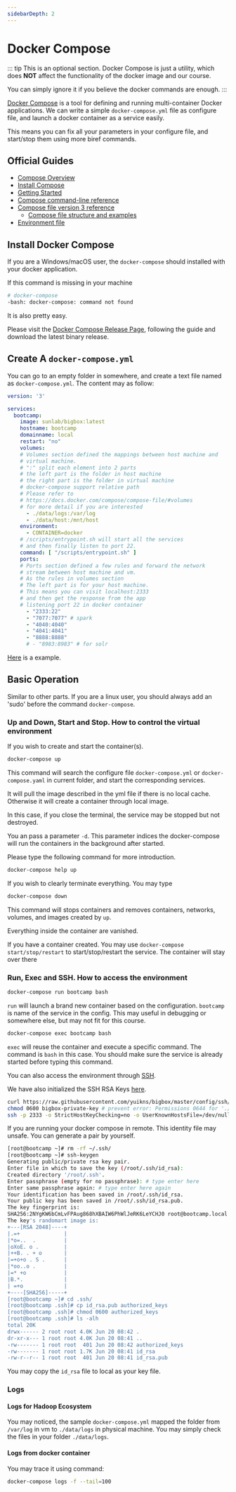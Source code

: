```yaml
---
sidebarDepth: 2
---
```

# Docker Compose

::: tip
This is an optional section. Docker Compose is just a utility, which does **NOT** affect the functionality of the docker image and our course.

You can simply ignore it if you believe the docker commands are enough.
:::

[Docker Compose](https://docs.docker.com/compose/) is a tool for defining and running multi-container Docker applications. We can write a simple `docker-compose.yml` file as configure file, and launch a docker container as a service easily.

This means you can fix all your parameters in your configure file, and start/stop them using more biref commands.

## Official Guides

+ [Compose Overview](https://docs.docker.com/compose/overview/)
+ [Install Compose](https://docs.docker.com/compose/install/)
+ [Getting Started](https://docs.docker.com/compose/gettingstarted/)
+ [Compose command-line reference](https://docs.docker.com/compose/reference/)
+ [Compose file version 3 reference](https://docs.docker.com/compose/compose-file/)
  + [Compose file structure and examples](https://docs.docker.com/compose/compose-file/#compose-file-structure-and-examples)
+ [Environment file](https://docs.docker.com/compose/env-file/)

## Install Docker Compose

If you are a Windows/macOS user, the `docker-compose` should installed with your docker application.

If this command is missing in your machine

```bash
# docker-compose
-bash: docker-compose: command not found
```

It is also pretty easy.

Please visit the [Docker Compose Release Page](https://github.com/docker/compose/releases), following the guide and download the latest binary release.

## Create A `docker-compose.yml`

You can go to an empty folder in somewhere, and create a text file named as `docker-compose.yml`. The content may as follow:

```yaml
version: '3'

services:
  bootcamp:
    image: sunlab/bigbox:latest
    hostname: bootcamp
    domainname: local
    restart: "no"
    volumes:
    # Volumes section defined the mappings between host machine and
    # virtual machine.
    # ":" split each element into 2 parts
    # the left part is the folder in host machine
    # the right part is the folder in virtual machine
    # docker-compose support relative path
    # Please refer to
    # https://docs.docker.com/compose/compose-file/#volumes
    # for more detail if you are interested
      - ./data/logs:/var/log
      - ./data/host:/mnt/host
    environment:
      - CONTAINER=docker
    # /scripts/entrypoint.sh will start all the services
    # and then finally listen to port 22.
    command: [ "/scripts/entrypoint.sh" ]
    ports:
    # Ports section defined a few rules and forward the network
    # stream between host machine and vm.
    # As the rules in volumes section
    # The left part is for your host machine.
    # This means you can visit localhost:2333
    # and then get the response from the app
    # listening port 22 in docker container 
      - "2333:22"
      - "7077:7077" # spark
      - "4040:4040"
      - "4041:4041"
      - "8888:8888"
      # - "8983:8983" # for solr
```

[Here](https://github.com/yuikns/bigbox/tree/master/example) is a example.

## Basic Operation

Similar to other parts. If you are a linux user, you should always add an 'sudo' before the command `docker-compose`.

### Up and Down, Start and Stop. How to control the virtual environment

If you wish to create and start the container(s).

```bash
docker-compose up
```

This command will search the configure file `docker-compose.yml` or `docker-compose.yaml` in current folder, and start the corresponding services.

It will pull the image described in the yml file if there is no local cache. Otherwise it will create a container through local image.

In this case, if you close the terminal, the service may be stopped but not destroyed.

You an pass a parameter `-d`. This parameter indices the docker-compose will run the containers in the background after started.

Please type the following command for more introduction.

```bash
docker-compose help up
```

If you wish to clearly terminate everything. You may type

```bash
docker-compose down
```

This command will stops containers and removes containers, networks, volumes, and images created by `up`.

Everything inside the container are vanished.

If you have a container created. You may use `docker-compose start/stop/restart` to start/stop/restart the service. The container will stay over there

### Run, Exec and SSH. How to access the environment

```bash
docker-compose run bootcamp bash
```

`run` will launch a brand new container based on the configuration. `bootcamp` is name of the service in the config. This may useful in debugging or somewhere else, but may not fit for this course.

```bash
docker-compose exec bootcamp bash
```

`exec` will reuse the container and execute a specific command. The command is `bash` in this case. You should make sure the service is already started before typing this command.

You can also access the environment through [SSH](https://www.openssh.com/).

We have also initialized the SSH RSA Keys [here](https://github.com/yuikns/bigbox/tree/master/config/ssh).

```bash
curl https://raw.githubusercontent.com/yuikns/bigbox/master/config/ssh/id_rsa -o bigbox-private-key
chmod 0600 bigbox-private-key # prevent error: Permissions 0644 for './bigbox-private-key' are too open.
ssh -p 2333 -o StrictHostKeyChecking=no -o UserKnownHostsFile=/dev/null -i bigbox-private-key root@127.0.0.1
```

If you are running your docker compose in remote. This identity file may unsafe. You can generate a pair by yourself.

```bash
[root@bootcamp ~]# rm -rf ~/.ssh/
[root@bootcamp ~]# ssh-keygen
Generating public/private rsa key pair.
Enter file in which to save the key (/root/.ssh/id_rsa):
Created directory '/root/.ssh'.
Enter passphrase (empty for no passphrase): # type enter here
Enter same passphrase again: # type enter here again
Your identification has been saved in /root/.ssh/id_rsa.
Your public key has been saved in /root/.ssh/id_rsa.pub.
The key fingerprint is:
SHA256:2NYgKW6bCmLvFPAug868hXBAIW6PhWlJeRK6LeYCHJ0 root@bootcamp.local
The key's randomart image is:
+---[RSA 2048]----+
|.=+              |
|*o=..  .         |
|oXoE. o .        |
|++B. . + o       |
|=+o+o . S .      |
|*oo..o .         |
|=* +o            |
|B.*.             |
| =+o             |
+----[SHA256]-----+
[root@bootcamp ~]# cd .ssh/
[root@bootcamp .ssh]# cp id_rsa.pub authorized_keys
[root@bootcamp .ssh]# chmod 0600 authorized_keys
[root@bootcamp .ssh]# ls -alh
total 20K
drwx------ 2 root root 4.0K Jun 20 08:42 .
dr-xr-x--- 1 root root 4.0K Jun 20 08:41 ..
-rw------- 1 root root  401 Jun 20 08:42 authorized_keys
-rw------- 1 root root 1.7K Jun 20 08:41 id_rsa
-rw-r--r-- 1 root root  401 Jun 20 08:41 id_rsa.pub
```

You may copy the `id_rsa` file to local as your key file.

### Logs

#### Logs for Hadoop Ecosystem

You may noticed, the sample `docker-compose.yml` mapped the folder from `/var/log` in vm to `./data/logs` in physical machine. You may simply check the files in your folder `./data/logs`.

#### Logs from docker container

You may trace it using command:

```bash
docker-compose logs -f --tail=100
```
